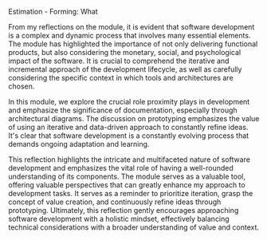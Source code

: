 Estimation - Forming: What

From my reflections on the module, it is evident that software development is a complex and dynamic process that involves many essential elements. The module has highlighted the importance of not only delivering functional products, but also considering the monetary, social, and psychological impact of the software. It is crucial to comprehend the iterative and incremental approach of the development lifecycle, as well as carefully considering the specific context in which tools and architectures are chosen.

In this module, we explore the crucial role proximity plays in development and emphasize the significance of documentation, especially through architectural diagrams. The discussion on prototyping emphasizes the value of using an iterative and data-driven approach to constantly refine ideas. It's clear that software development is a constantly evolving process that demands ongoing adaptation and learning.

This reflection highlights the intricate and multifaceted nature of software development and emphasizes the vital role of having a well-rounded understanding of its components. The module serves as a valuable tool, offering valuable perspectives that can greatly enhance my approach to development tasks. It serves as a reminder to prioritize iteration, grasp the concept of value creation, and continuously refine ideas through prototyping. Ultimately, this reflection gently encourages approaching software development with a holistic mindset, effectively balancing technical considerations with a broader understanding of value and context.